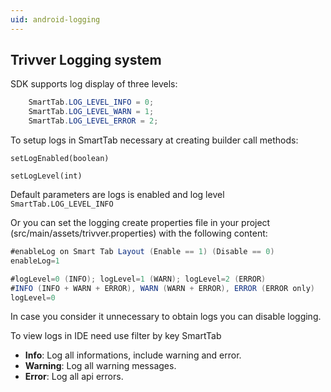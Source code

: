 ```yaml
---
uid: android-logging
---
```


## Trivver Logging system
SDK supports log display of three levels:

```java
    SmartTab.LOG_LEVEL_INFO = 0;
    SmartTab.LOG_LEVEL_WARN = 1;
    SmartTab.LOG_LEVEL_ERROR = 2;
```

To setup logs in SmartTab necessary at creating builder call methods:

`setLogEnabled(boolean)`

`setLogLevel(int)`

Default parameters are logs is enabled and log level `SmartTab.LOG_LEVEL_INFO`

Or you can set the logging create properties file in your project (src/main/assets/trivver.properties) with the following content:

```java
#enableLog on Smart Tab Layout (Enable == 1) (Disable == 0)
enableLog=1

#logLevel=0 (INFO); logLevel=1 (WARN); logLevel=2 (ERROR)
#INFO (INFO + WARN + ERROR), WARN (WARN + ERROR), ERROR (ERROR only)
logLevel=0
```

In case you consider it unnecessary to obtain logs you can disable logging.

To view logs in IDE need use filter by key SmartTab

* **Info**: Log all informations, include warning and error.
* **Warning**: Log all warning messages.
* **Error**: Log all api errors.


